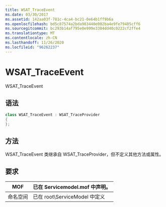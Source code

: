 ```yaml
---
title: WSAT_TraceEvent
ms.date: 03/30/2017
ms.assetid: 142aa03f-781c-4ca4-bc21-0e64b1ff9b6a
ms.openlocfilehash: bd5c87574a2bda983440e002ba4e9fe79485cff6
ms.sourcegitcommit: bc293b14af795e0e999e3304dd40c0222cf2ffe4
ms.translationtype: MT
ms.contentlocale: zh-CN
ms.lasthandoff: 11/26/2020
ms.locfileid: "96262237"
---
```

# <a name="wsat_traceevent"></a>WSAT_TraceEvent

WSAT_TraceEvent  
  
## <a name="syntax"></a>语法  
  
```csharp
class WSAT_TraceEvent : WSAT_TraceProvider  
{  
};  
```  
  
## <a name="methods"></a>方法  

 WSAT_TraceEvent 类继承自 WSAT_TraceProvider，但不定义其他方法或属性。  
  
## <a name="requirements"></a>要求  
  
|MOF|已在 Servicemodel.mof 中声明。|  
|---------|-----------------------------------|  
|命名空间|已在 root\ServiceModel 中定义|
